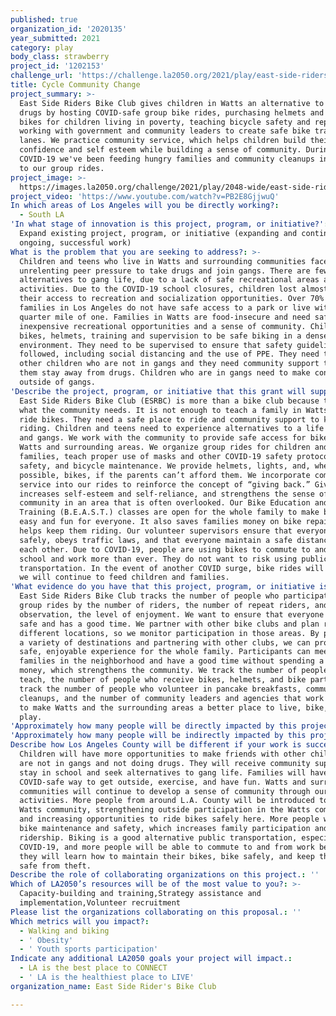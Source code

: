 ```yaml
---
published: true
organization_id: '2020135'
year_submitted: 2021
category: play
body_class: strawberry
project_id: '1202153'
challenge_url: 'https://challenge.la2050.org/2021/play/east-side-riders-bike-club/'
title: Cycle Community Change
project_summary: >-
  East Side Riders Bike Club gives children in Watts an alternative to gangs and
  drugs by hosting COVID-safe group bike rides, purchasing helmets and used
  bikes for children living in poverty, teaching bicycle safety and repair, and
  working with government and community leaders to create safe bike travel
  lanes. We practice community service, which helps children build their
  confidence and self esteem while building a sense of community. During
  COVID-19 we've been feeding hungry families and community cleanups in addition
  to our group rides.
project_image: >-
  https://images.la2050.org/challenge/2021/play/2048-wide/east-side-riders-bike-club.jpg
project_video: 'https://www.youtube.com/watch?v=PB2E8GjjwuQ'
In which areas of Los Angeles will you be directly working?:
  - South LA
'In what stage of innovation is this project, program, or initiative?': >-
  Expand existing project, program, or initiative (expanding and continuing
  ongoing, successful work)
What is the problem that you are seeking to address?: >-
  Children and teens who live in Watts and surrounding communities face
  unrelenting peer pressure to take drugs and join gangs. There are few
  alternatives to gang life, due to a lack of safe recreational areas and
  activities. Due to the COVID-19 school closures, children lost almost all of
  their access to recreation and socialization opportunities. Over 70% of
  families in Los Angeles do not have safe access to a park or live within a
  quarter mile of one. Families in Watts are food-insecure and need safe,
  inexpensive recreational opportunities and a sense of community. Children need
  bikes, helmets, training and supervision to be safe biking in a dense urban
  environment. They need to be supervised to ensure that safety guidelines are
  followed, including social distancing and the use of PPE. They need to meet
  other children who are not in gangs and they need community support to help
  them stay away from drugs. Children who are in gangs need to make connections
  outside of gangs.
'Describe the project, program, or initiative that this grant will support to address the problem identified.': >-
  East Side Riders Bike Club (ESRBC) is more than a bike club because that's
  what the community needs. It is not enough to teach a family in Watts how to
  ride bikes. They need a safe place to ride and community support to keep
  riding. Children and teens need to experience alternatives to a life of drugs
  and gangs. We work with the community to provide safe access for bike rides in
  Watts and surrounding areas. We organize group rides for children and their
  families, teach proper use of masks and other COVID-19 safety protocols, bike
  safety, and bicycle maintenance. We provide helmets, lights, and, whenever
  possible, bikes, if the parents can’t afford them. We incorporate community
  service into our rides to reinforce the concept of “giving back.” Giving back
  increases self-esteem and self-reliance, and strengthens the sense of
  community in an area that is often overlooked. Our Bike Education and Safety
  Training (B.E.A.S.T.) classes are open for the whole family to make biking
  easy and fun for everyone. It also saves families money on bike repair, which
  helps keep them riding. Our volunteer supervisors ensure that everyone rides
  safely, obeys traffic laws, and that everyone maintain a safe distance from
  each other. Due to COVID-19, people are using bikes to commute to and from
  school and work more than ever. They do not want to risk using public
  transportation. In the event of another COVID surge, bike rides will cease but
  we will continue to feed children and families.
'What evidence do you have that this project, program, or initiative is or will be successful, and how will you define and measure success?': >-
  East Side Riders Bike Club tracks the number of people who participate in our
  group rides by the number of riders, the number of repeat riders, and, by
  observation, the level of enjoyment. We want to ensure that everyone feels
  safe and has a good time. We partner with other bike clubs and plan rides to
  different locations, so we monitor participation in those areas. By providing
  a variety of destinations and partnering with other clubs, we can provide a
  safe, enjoyable experience for the whole family. Participants can meet other
  families in the neighborhood and have a good time without spending a lot of
  money, which strengthens the community. We track the number of people we
  teach, the number of people who receive bikes, helmets, and bike parts. We
  track the number of people who volunteer in pancake breakfasts, community
  cleanups, and the number of community leaders and agencies that work with us
  to make Watts and the surrounding areas a better place to live, bike, and
  play.
'Approximately how many people will be directly impacted by this project, program, or initiative?': '800'
'Approximately how many people will be indirectly impacted by this project, program, or initiative?': '6000'
Describe how Los Angeles County will be different if your work is successful.: >-
  Children will have more opportunities to make friends with other children who
  are not in gangs and not doing drugs. They will receive community support to
  stay in school and seek alternatives to gang life. Families will have
  COVID-safe way to get outside, exercise, and have fun. Watts and surrounding
  communities will continue to develop a sense of community through our
  activities. More people from around L.A. County will be introduced to the
  Watts community, strengthening outside participation in the Watts community
  and increasing opportunities to ride bikes safely here. More people will learn
  bike maintenance and safety, which increases family participation and
  ridership. Biking is a good alternative public transportation, especially with
  COVID-19, and more people will be able to commute to and from work because
  they will learn how to maintain their bikes, bike safely, and keep their bikes
  safe from theft.
Describe the role of collaborating organizations on this project.: ''
Which of LA2050’s resources will be of the most value to you?: >-
  Capacity-building and training,Strategy assistance and
  implementation,Volunteer recruitment
Please list the organizations collaborating on this proposal.: ''
Which metrics will you impact?:
  - Walking and biking
  - ' Obesity'
  - ' Youth sports participation'
Indicate any additional LA2050 goals your project will impact.:
  - LA is the best place to CONNECT
  - ' LA is the healthiest place to LIVE'
organization_name: East Side Rider's Bike Club

---
```

